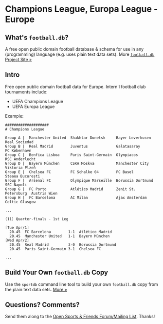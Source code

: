 # Champions League, Europa League - Europe

## What's `football.db`?

A free open public domain football database & schema
for use in any (programming) language (e.g. uses plain text data sets).
More [`football.db` Project Site »](http://openfootball.github.io)


## Intro

Free open public domain football data for Europe.
Intern'l football club tournaments include:

- UEFA Champions League
- UEFA Europa League

Example:

~~~
####################
# Champions League

Group A |  Manchester United  Shakhtar Donetsk     Bayer Leverkusen      Real Sociedad
Group B |  Real Madrid        Juventus             Galatasaray           FC København
Group C |  Benfica Lisboa     Paris Saint-Germain  Olympiacos            RSC Anderlecht
Group D |  Bayern München     CSKA Moskva          Manchester City       Viktoria Plzeň
Group E |  Chelsea FC         FC Schalke 04        FC Basel              Steaua București
Group F |  Arsenal FC         Olympique Marseille  Borussia Dortmund     SSC Napoli
Group G |  FC Porto           Atlético Madrid      Zenit St. Petersburg  Austria Wien
Group H |  FC Barcelona       AC Milan             Ajax Amsterdam        Celtic Glasgow

...

(11) Quarter-finals - 1st Leg

[Tue Apr/1]
  20.45  FC Barcelona        1-1  Atlético Madrid
  20.45  Manchester United   1-1  Bayern München
[Wed Apr/2]
  20.45  Real Madrid         3-0  Borussia Dortmund
  20.45  Paris Saint-Germain 3-1  Chelsea FC

...
~~~

## Build Your Own `football.db` Copy

Use the `sportdb` command line tool to build your own `football.db` copy
from the plain text data sets. [More »](http://openfootball.github.io/build.html)



## Questions? Comments?

Send them along to the
[Open Sports & Friends Forum/Mailing List](http://groups.google.com/group/opensport).
Thanks!
